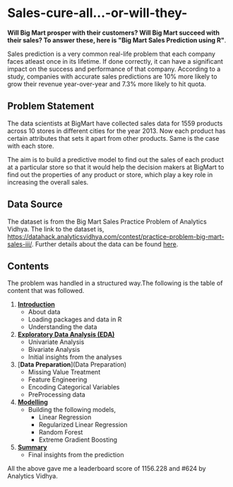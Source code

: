 # Sales-cure-all...-or-will-they-

**Will Big Mart prosper with their customers? Will Big Mart succeed with their sales? To answer these, here is "Big Mart Sales Prediction using R"**.

Sales prediction is a very common real-life problem that each company faces atleast once in its lifetime. If done correctly, it can have a significant impact on the success and performance of that company. According to a study, companies with accurate sales predictions are 10% more likely to grow their revenue year-over-year and 7.3% more likely to hit quota.


## Problem Statement
The data scientists at BigMart have collected sales data for 1559 products across 10 stores in different cities for the year 2013. Now each product has certain attributes that sets it apart from other products. Same is the case with each store.

The aim is to build a predictive model to find out the sales of each product at a particular store so that it would help the decision makers at BigMart to find out the properties of any product or store, which play a key role in increasing the overall sales.

## Data Source
The dataset is from the Big Mart Sales Practice Problem of Analytics Vidhya. The link to the dataset is, https://datahack.analyticsvidhya.com/contest/practice-problem-big-mart-sales-iii/. Further details about the data can be found 
[here](Introduction/README.md).

## Contents
The problem was handled in a structured way.The following is the table of content that was followed.
1. [**Introduction**](Introduction)
   - About data
   - Loading packages and data in R
   - Understanding the data
2. [**Exploratory Data Analysis (EDA)**](EDA)
   - Univariate Analysis
   - Bivariate Analysis
   - Initial insights from the analyses
3. [**Data Preparation**](Data Preparation)
   - Missing Value Treatment
   - Feature Engineering
   - Encoding Categorical Variables
   - PreProcessing data
4. [**Modelling**](Modelling)
   - Building the following models,
     * Linear Regression
     * Regularized Linear Regression
     * Random Forest
     * Extreme Gradient Boosting
5. [**Summary**](Summary)
   - Final insights from the prediction
   
All the above gave me a leaderboard score of 1156.228 and #624 by Analytics Vidhya.
